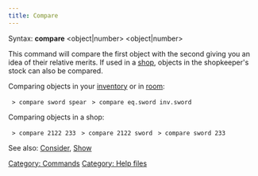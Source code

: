 ```yaml
---
title: Compare
---
```


Syntax: **compare** \<object\|number\> \<object\|number\>

This command will compare the first object with the second giving you an
idea of their relative merits. If used in a [shop](shop "wikilink"),
objects in the shopkeeper's stock can also be compared.

Comparing objects in your [inventory](inventory "wikilink") or in
[room](room "wikilink"):

` > compare sword spear`
` > compare eq.sword inv.sword`

Comparing objects in a shop:

` > compare 2122 233`
` > compare 2122 sword`
` > compare sword 233`

See also: [Consider](Consider "wikilink"), [Show](Show "wikilink")

[Category: Commands](Category:_Commands "wikilink") [Category: Help
files](Category:_Help_files "wikilink")